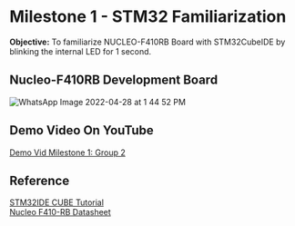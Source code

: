 # Milestone 1 - STM32 Familiarization 
**Objective:** To familiarize NUCLEO-F410RB Board with STM32CubeIDE by blinking the internal LED for 1 second.


## Nucleo-F410RB Development Board
![WhatsApp Image 2022-04-28 at 1 44 52 PM](https://user-images.githubusercontent.com/64217618/165685517-0cab1161-b673-42d9-9f4b-d8c23b8e26bc.jpeg "Nucleo-F410RB")


## Demo Video On YouTube ###  
[Demo Vid Milestone 1: Group 2](https://youtu.be/jqhI_9lisJs)  


## Reference ##  
[STM32IDE CUBE Tutorial](https://www.youtube.com/watch?v=eumKLXNlM0U)  
[Nucleo F410-RB Datasheet](https://www.st.com/content/ccc/resource/technical/document/data_brief/c8/3c/30/f7/d6/08/4a/26/DM00105918.pdf/files/DM00105918.pdf/jcr:content/translations/en.DM00105918.pdf)
 

